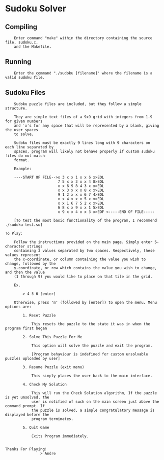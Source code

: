 
# Sudoku Solver

## Compiling

        Enter command "make" within the directory containing the source file, sudoku.c,
        and the Makefile.

## Running

        Enter the command "./sudoku [filename]" where the filename is a valid sudoku file.

## Sudoku Files

        Sudoku puzzle files are included, but they follow a simple structure.

        They are simple text files of a 9x9 grid with integers from 1-9 for given numbers
        and 'x's for any space that will be represented by a blank, giving the user spaces
        to solve.

        Sudoku files must be exactly 9 lines long with 9 characters on each line separated by
        spaces, program will likely not behave properly if custom sudoku files do not match
        format.

        Example:

        ----START OF FILE-->x 3 x x 1 x x 6 x>EOL
                            7 5 x x 3 x x 4 8>EOL
                            x x 6 9 8 4 3 x x>EOL
                            x x 3 x x x 8 x x>EOL
                            9 1 2 x x x 6 7 4>EOL
                            x x 4 x x x 5 x x>EOL
                            x x 1 6 7 5 2 x x>EOL
                            6 8 x x 9 x x 1 5>EOL
                            x 9 x x 4 x x 3 x>EOF <-----END OF FILE-----

        [To test the most basic functionality of the program, I recommend ./sudoku test.su]

    To Play:

        Follow the instructions provided on the main page. Simply enter 5-character strings
        containing 3 values separated by two spaces. Respectively, these values represent
        the x-coordinate, or column containing the value you wish to change, followed by the
        y-coordinate, or row which contains the value you wish to change, and then the value
        (1 through 9) you would like to place on that tile in the grid.

        Ex.

            > 4 5 6 [enter]

        Otherwise, press 'm' (followed by [enter]) to open the menu. Menu options are:

            1. Reset Puzzle
                
                This resets the puzzle to the state it was in when the program first began

            2. Solve This Puzzle For Me

                This option will solve the puzzle and exit the program.

                [Program behaviour is indefined for custom unsolvable puzzles uploaded by user]

            3. Resume Puzzle (exit menu)

                This simply places the user back to the main interface.

            4. Check My Solution

                This will run the Check Solution algorithm, If the puzzle is yet unsolved, the
                user is notified of such on the main screen just above the command prompt. If
                the puzzle is solved, a simple congratulatory message is displayed before the 
                program terminates.

            5. Quit Game

                Exits Program immediately.


    Thanks For Playing!
                    > Andre



